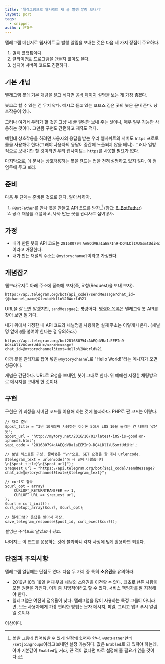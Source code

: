 ```yaml
---
title: '텔레그램으로 웹사이트 새 글 발행 알림 보내기'
layout: post
tags:
  - snippet
author: 안형우
---
```


텔레그램 메신저로 웹사이트 글 발행 알림을 보내는 것은 다음 세 가지 장점이 주요하다.

1. 멀티 플랫폼이다.
2. 클라이언트 프로그램을 만들지 않아도 된다.
3. 심지어 서버쪽 코드도 간편하다.

## 기본 개념

텔레그램 봇의 기본 개념을 알고 싶다면 [공식 페이지](https://core.telegram.org/bots) 설명을 보는 게 가장 좋겠다. 

봇으로 할 수 있는 건 무지 많다. 예시로 들고 있는 포브스 같은 곳의 봇은 끝내 준다. 상호작용이 있다. 

그러나 여기서 우리가 할 것은 그냥 새 글 알림만 보내 주는 것이니, 매우 일부 기능만 사용하는 것이다. 그만큼 구현도 간편하고 제약도 적다.

예컨대 상호작용을 하려면 사용자의 응답을 받는 우리 웹사이트의 서버도 `https` 프로토콜을 사용해야 한다(그래야 사용자의 응답이 중간에 노출되지 않을 테니). 그러나 일방적으로 보내기만 할 것이라면 우리 웹사이트는 `https`를 사용할 필요가 없다.

마지막으로, 이 문서는 상호작용하는 봇을 만드는 법을 전혀 설명하고 있지 않다. 이 점 염두에 두고 보라.


## 준비

다음 두 단계는 준비된 것으로 친다. 알아서 하자.

1. `@BotFather`를 만나 봇을 만들고 API 코드를 받자.[^fn1] (참고: [6. BotFather](https://core.telegram.org/bots#6-botfather))
2. 공개 채널을 개설하고, 아까 만든 봇을 관리자로 집어넣자.


## 가정

- 내가 만든 봇의 API 코드는 `281680794:AAEQdVBa1aEEPIn9-DQ4LDlIVUSsmtUdiHc`이라고 가정한다.
- 내가 만든 채널의 주소는 `@mytorychannel`이라고 가정한다.


## 개념잡기

웹브라우저로 아래 주소에 접속해 보자(즉, 요청(Request)을 보내 보자).

    https://api.telegram.org/bot{api_code}/sendMessage?chat_id={@channel_name}&text=Hello%20World%21
    
URL을 잘 보면 알겠지만, `sendMessgae`는 명령어다. [명령어 목록](https://core.telegram.org/bots/api#available-methods)은 텔레그램 봇 API를 찾아 보면 될 거다. 

내가 위에서 가정한 내 API 코드와 채널명을 사용하면 실제 주소는 이렇게 나온다. (채널명 앞에 `@`를 붙여야 한다는 걸 유의하라.)

    https://api.telegram.org/bot281680794:AAEQdVBa1aEEPIn9-DQ4LDlIVUSsmtUdiHc/sendMessage?chat_id=@mytorychannel&text=Hello%20World%21
    
아까 봇을 관리자로 집어 넣은 `@mytorychannel`로 "Hello World!"라는 메시지가 오면 성공이다.

개념은 간단하다. URL로 요청을 보내면, 봇이 그대로 한다. 위 예에선 지정한 채팅방으로 메시지를 보내게 한 것이다.


## 구현

구현은 위 과정을 서버단 코드를 이용해 하는 것에 불과하다. PHP로 짠 코드는 이렇다.

    // 재료 준비
    $post_title = "3년 10개월째 사용하는 아이폰 5에서 iOS 10을 돌리는 건 나쁘지 않은 듯";
    $post_url = "http://mytory.net/2016/10/01/latest-iOS-is-good-on-iphone5.html";
    $api_code = '281680794:AAEQdVBa1aEEPIn9-DQ4LDlIVUSsmtUdiHc';
    
    // 보낼 텍스트를 구성. 줄바꿈은 "\n"으로. GET 요청을 할 테니 urlencode.
    $telegram_text = urlencode("※ 새 글이 나왔습니다\n{$post_title}\n{$post_url}");
    $request_url = "https://api.telegram.org/bot{$api_code}/sendMessage?chat_id=@mytorychannel&text={$telegram_text}";
    
    // curl로 접속
    $curl_opt = array(
        CURLOPT_RETURNTRANSFER => 1,
        CURLOPT_URL => $request_url,
    );
    $curl = curl_init();
    curl_setopt_array($curl, $curl_opt);
    
    // 텔레그램의 응답을 받아서 저장.
    save_telegram_response($post_id, curl_exec($curl));

설명은 주석으로 달았으니 됐고. 

나머지는 이 코드를 응용하는 것에 불과하니 각자 사정에 맞게 활용하면 되겠다.


## 단점과 주의사항

텔레그램 알림에는 단점도 있다. 다음 두 가지 중 특히 **소유권**을 유의하라.

- 2016년 10월 18일 현재 봇과 채널의 소유권을 이전할 수 없다. 최초로 만든 사람이 모든 권한을 가진다. 이게 좀 치명적이라고 할 수 있다. 서비스 책임자를 잘 지정해야 한다.
- 텔레그램은 여전히 점유율이 낮다. 텔레그램을 많이 사용하는 특정 그룹이 아니라면, 모든 사용자에게 가장 편리한 방법은 문자 메시지, 메일, 그리고 앱의 푸시 알림일 것이다.

이상이다.


[^fn1]: 봇을 그룹에 집어넣을 수 있게 설정돼 있어야 한다. `@BotFather`한테 `/setjoingroups`이라고 보내면 설정 가능하다. 값은 `Enabled`로 돼 있어야 하는데, 아마 기본값이 `Enabled`일 거라, 끈 적이 없다면 따로 설정해 줄 필요가 없을 것이다.
